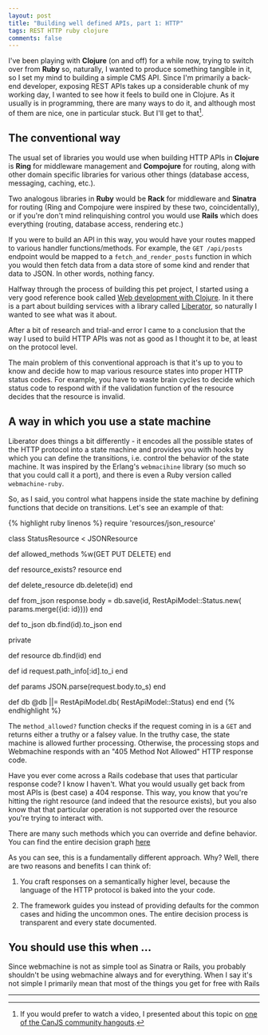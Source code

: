 ```yaml
---
layout: post
title: "Building well defined APIs, part 1: HTTP"
tags: REST HTTP ruby clojure
comments: false
---
```


I've been playing with **Clojure** (on and off) for a while now, trying to switch over from **Ruby** so, naturally, I wanted to produce something tangible in it, so I set my mind to building a simple CMS API. Since I'm primarily a back-end developer, exposing REST APIs takes up a considerable chunk of my working day, I wanted to see how it feels to build one in Clojure. As it usually is in programming, there are many ways to do it, and although most of them are nice, one in particular stuck. But I'll get to that[^1].

## The conventional way

The usual set of libraries you would use when building HTTP APIs in **Clojure** is **Ring** for middleware management and **Compojure** for routing, along with other domain specific libraries for various other things (database access, messaging, caching, etc.).

Two analogous libraries in **Ruby** would be **Rack** for middleware and **Sinatra** for routing (Ring and Compojure were inspired by these two, coincidentally), or if you're don't mind relinquishing control you would use **Rails** which does everything (routing, database access, rendering etc.)

If you were to build an API in this way, you would have your routes mapped to various handler functions/methods. For example, the `GET /api/posts` endpoint would be mapped to a `fetch_and_render_posts` function in which you would then fetch data from a data store of some kind and render that data to JSON. In other words, nothing fancy.

Halfway through the process of building this pet project, I started using a very good reference book called [Web development with Clojure](https://pragprog.com/book/dswdcloj/web-development-with-clojure). In it there is a part about building services with a library called [Liberator](https://github.com/clojure-liberator/liberator), so naturally I wanted to see what was it about.

After a bit of research and trial-and error I came to a conclusion that the way I used to build HTTP APIs was not as good as I thought it to be, at least on the protocol level.

The main problem of this conventional approach is that it's up to you to know and decide how to map various resource states into proper HTTP status codes. For example, you have to waste brain cycles to decide which status code to respond with if the validation function of the resource decides that the resource is invalid.

## A way in which you use a state machine

Liberator does things a bit differently - it encodes all the possible states of the HTTP protocol into a state machine and provides you with hooks by which you can define the transitions, i.e. control the behavior of the state machine. It was inspired by the Erlang's `webmacihine` library (so much so that you could call it a port), and there is even a Ruby version called `webmachine-ruby`.

So, as I said, you control what happens inside the state machine by defining functions that decide on transitions. Let's see an example of that:

{% highlight ruby linenos %}
require 'resources/json_resource'

class StatusResource < JSONResource

  def allowed_methods
    %w(GET PUT DELETE)
  end

  def resource_exists?
    resource
  end

  def delete_resource
    db.delete(id)
  end

  def from_json
    response.body = db.save(id,
	  RestApiModel::Status.new(
	    params.merge({id: id})))
  end

  def to_json
    db.find(id).to_json
  end

  private
  
  def resource
    db.find(id)
  end

  def id
    request.path_info[:id].to_i
  end
  
  def params
    JSON.parse(request.body.to_s)
  end

  def db
    @db ||= RestApiModel.db(
	  RestApiModel::Status)
  end
end
{% endhighlight %}

The `method_allowed?` function checks if the request coming in is a `GET` and returns either a truthy or a falsey value. In the truthy case, the state machine is allowed further processing. Otherwise, the processing stops and Webmachine responds with an "405 Method Not Allowed" HTTP response code.

Have you ever come across a Rails codebase that uses that particular response code? I know I haven't. What you would usually get back from most APIs is (best case) a 404 response. This way, you know that you're hitting the right resource (and indeed that the resource exists), but you also know that that particular operation is not supported over the resource you're trying to interact with.

There are many such methods which you can override and define behavior. You can find the entire decision graph [here](http://for-get.github.io/http-decision-diagram/httpdd.fsm.html)

As you can see, this is a fundamentally different approach. Why? Well, there are two reasons and benefits I can think of:

1. You craft responses on a semantically higher level, because the language of the HTTP protocol is baked into the your code.

2. The framework guides you instead of providing defaults for the common cases and hiding the uncommon ones. The entire decision process is transparent and every state documented.

## You should use this when ...

Since webmachine is not as simple tool as Sinatra or Rails, you probably shouldn't be using webmachine always and for everything. When I say it's not simple I primarily mean that most of the things you get for free with Rails


---
[^1]: If you would prefer to watch a video, I presented about this topic on [one of the CanJS community hangouts](http://youtu.be/AJUZOefv2NE?t=52m). 

